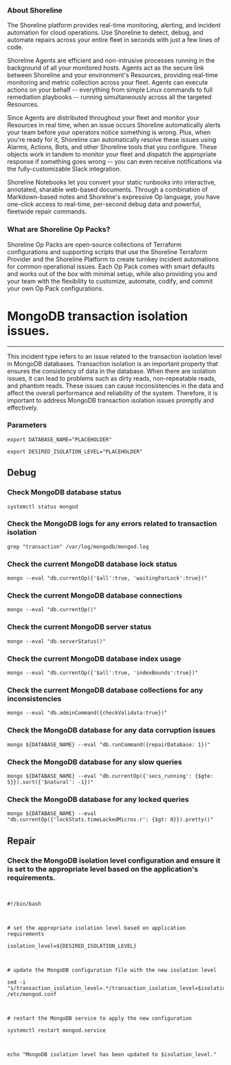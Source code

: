 
### About Shoreline
The Shoreline platform provides real-time monitoring, alerting, and incident automation for cloud operations. Use Shoreline to detect, debug, and automate repairs across your entire fleet in seconds with just a few lines of code.

Shoreline Agents are efficient and non-intrusive processes running in the background of all your monitored hosts. Agents act as the secure link between Shoreline and your environment's Resources, providing real-time monitoring and metric collection across your fleet. Agents can execute actions on your behalf -- everything from simple Linux commands to full remediation playbooks -- running simultaneously across all the targeted Resources.

Since Agents are distributed throughout your fleet and monitor your Resources in real time, when an issue occurs Shoreline automatically alerts your team before your operators notice something is wrong. Plus, when you're ready for it, Shoreline can automatically resolve these issues using Alarms, Actions, Bots, and other Shoreline tools that you configure. These objects work in tandem to monitor your fleet and dispatch the appropriate response if something goes wrong -- you can even receive notifications via the fully-customizable Slack integration.

Shoreline Notebooks let you convert your static runbooks into interactive, annotated, sharable web-based documents. Through a combination of Markdown-based notes and Shoreline's expressive Op language, you have one-click access to real-time, per-second debug data and powerful, fleetwide repair commands.

### What are Shoreline Op Packs?
Shoreline Op Packs are open-source collections of Terraform configurations and supporting scripts that use the Shoreline Terraform Provider and the Shoreline Platform to create turnkey incident automations for common operational issues. Each Op Pack comes with smart defaults and works out of the box with minimal setup, while also providing you and your team with the flexibility to customize, automate, codify, and commit your own Op Pack configurations.

# MongoDB transaction isolation issues.
---

This incident type refers to an issue related to the transaction isolation level in MongoDB databases. Transaction isolation is an important property that ensures the consistency of data in the database. When there are isolation issues, it can lead to problems such as dirty reads, non-repeatable reads, and phantom reads. These issues can cause inconsistencies in the data and affect the overall performance and reliability of the system. Therefore, it is important to address MongoDB transaction isolation issues promptly and effectively.

### Parameters
```shell
export DATABASE_NAME="PLACEHOLDER"

export DESIRED_ISOLATION_LEVEL="PLACEHOLDER"
```

## Debug

### Check MongoDB database status
```shell
systemctl status mongod
```

### Check the MongoDB logs for any errors related to transaction isolation
```shell
grep "transaction" /var/log/mongodb/mongod.log
```

### Check the current MongoDB database lock status
```shell
mongo --eval "db.currentOp({'$all':true, 'waitingForLock':true})"
```

### Check the current MongoDB database connections
```shell
mongo --eval "db.currentOp()"
```

### Check the current MongoDB server status
```shell
mongo --eval "db.serverStatus()"
```

### Check the current MongoDB database index usage
```shell
mongo --eval "db.currentOp({'$all':true, 'indexBounds':true})"
```

### Check the current MongoDB database collections for any inconsistencies
```shell
mongo --eval "db.adminCommand({checkValidata:true})"
```

### Check the MongoDB database for any data corruption issues
```shell
mongo ${DATABASE_NAME} --eval "db.runCommand({repairDatabase: 1})"
```

### Check the MongoDB database for any slow queries
```shell
mongo ${DATABASE_NAME} --eval "db.currentOp({'secs_running': {$gte: 5}}).sort({'$natural': -1})"
```

### Check the MongoDB database for any locked queries
```shell
mongo ${DATABASE_NAME} --eval "db.currentOp({'lockStats.timeLockedMicros.r': {$gt: 0}}).pretty()"
```

## Repair

### Check the MongoDB isolation level configuration and ensure it is set to the appropriate level based on the application's requirements.
```shell


#!/bin/bash



# set the appropriate isolation level based on application requirements

isolation_level=${DESIRED_ISOLATION_LEVEL}



# update the MongoDB configuration file with the new isolation level

sed -i "s/transaction_isolation_level=.*/transaction_isolation_level=$isolation_level/g" /etc/mongod.conf



# restart the MongoDB service to apply the new configuration

systemctl restart mongod.service



echo "MongoDB isolation level has been updated to $isolation_level."


```